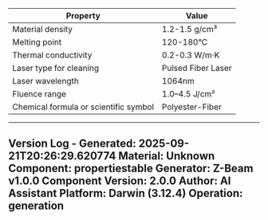 | Property | Value |
|----------|-------|
| Material density | 1.2-1.5 g/cm³ |
| Melting point | 120-180°C |
| Thermal conductivity | 0.2-0.3 W/m·K |
| Laser type for cleaning | Pulsed Fiber Laser |
| Laser wavelength | 1064nm |
| Fluence range | 1.0–4.5 J/cm² |
| Chemical formula or scientific symbol | Polyester-Fiber |


---
Version Log - Generated: 2025-09-21T20:26:29.620774
Material: Unknown
Component: propertiestable
Generator: Z-Beam v1.0.0
Component Version: 2.0.0
Author: AI Assistant
Platform: Darwin (3.12.4)
Operation: generation
---